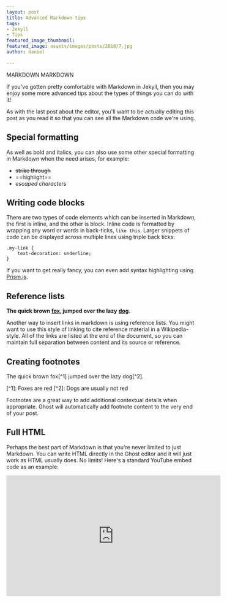 ```yaml
---
layout: post
title: Advanced Markdown tips
tags:
- Jekyll
- Tips
featured_image_thumbnail: 
featured_image: assets/images/posts/2018/7.jpg
author: daniel

---
```

MARKDOWN MARKDOWN 

If you've gotten pretty comfortable with Markdown in Jekyll, then you may enjoy some more advanced tips about the types of things you can do with it!

As with the last post about the editor, you'll want to be actually editing this post as you read it so that you can see all the Markdown code we're using.

## Special formatting

As well as bold and italics, you can also use some other special formatting in Markdown when the need arises, for example:

* ~~strike through~~
* ==highlight==
* _escaped characters_

## Writing code blocks

There are two types of code elements which can be inserted in Markdown, the first is inline, and the other is block. Inline code is formatted by wrapping any word or words in back-ticks, `like this`. Larger snippets of code can be displayed across multiple lines using triple back ticks:

    .my-link {
        text-decoration: underline;
    }

If you want to get really fancy, you can even add syntax highlighting using [Prism.js](http://prismjs.com/).

## Reference lists

**The quick brown** [**fox**](https://en.wikipedia.org/wiki/Fox "Wikipedia: Fox")**, jumped over the lazy** [**dog**](https://en.wikipedia.org/wiki/Dog "Wikipedia: Dog")**.**

Another way to insert links in markdown is using reference lists. You might want to use this style of linking to cite reference material in a Wikipedia-style. All of the links are listed at the end of the document, so you can maintain full separation between content and its source or reference.

## Creating footnotes

The quick brown fox\[^1\] jumped over the lazy dog\[^2\].

\[^1\]: Foxes are red
\[^2\]: Dogs are usually not red

Footnotes are a great way to add additional contextual details when appropriate. Ghost will automatically add footnote content to the very end of your post.

## Full HTML

Perhaps the best part of Markdown is that you're never limited to just Markdown. You can write HTML directly in the Ghost editor and it will just work as HTML usually does. No limits! Here's a standard YouTube embed code as an example:

<iframe width="560" height="315" src="https://www.youtube.com/embed/Cniqsc9QfDo?rel=0&showinfo=0" frameborder="0" allowfullscreen></iframe>